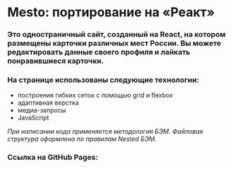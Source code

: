 # Mesto: портирование на «Реакт»

### Это одностраничный сайт, созданный на React,  на котором размещены карточки различных мест России. Вы можете редактировать данные своего профиля и лайкать понравившиеся карточки.
### На странице использованы следующие технологии:
* построения гибких сеток с помощью grid и flexbox
* адаптивная верстка
* медиа-запросы
* JavaScript

*При написании кода применяется методология БЭМ.
Файловая структура оформлена по правилам Nested БЭМ.*
### Ссылка на GitHub Pages:
